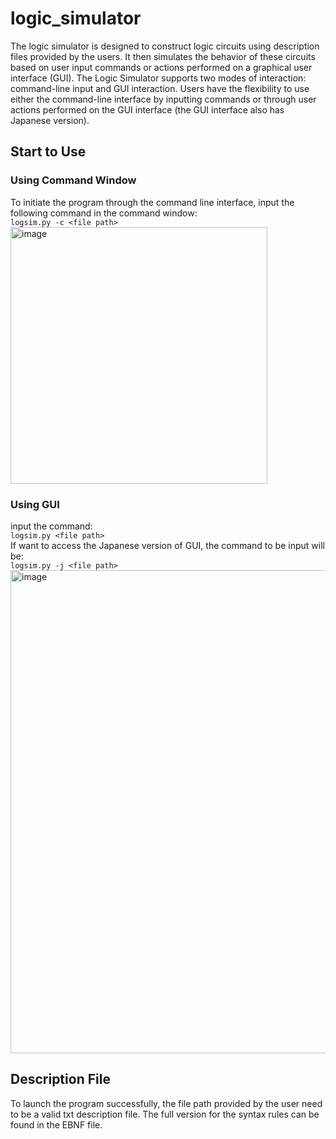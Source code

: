 # logic_simulator
The logic simulator is designed to construct logic circuits using description files provided by the users.
It then simulates the behavior of these circuits based on user input commands or actions performed on a graphical user interface (GUI).
The Logic Simulator supports two modes of interaction: command-line input and GUI interaction. Users have the flexibility to use either the command-line interface by inputting commands or through user actions performed on the GUI interface (the GUI interface also has
Japanese version).
## Start to Use
### Using Command Window
To initiate the program through the command line interface, input the following command in the command window: <br>
```logsim.py -c <file path>```<br>
<img width="411" alt="image" src="https://github.com/Amanda-Ge/logic_simulator/assets/77627236/947bf4cb-03b9-4550-b061-bfd6a7523f97">
### Using GUI
input the command:<br>
```logsim.py <file path>```<br>
If want to access the Japanese version of GUI, the command to be input will be:<br>
```logsim.py -j <file path>```<br>
<img width="773" alt="image" src="https://github.com/Amanda-Ge/logic_simulator/assets/77627236/6630ba2d-71cf-4aa0-b210-d3a56962d988">

## Description File
To launch the program successfully, the file path provided by the user need to be a valid txt description file.
The full version for the syntax rules can be found in the EBNF file.
